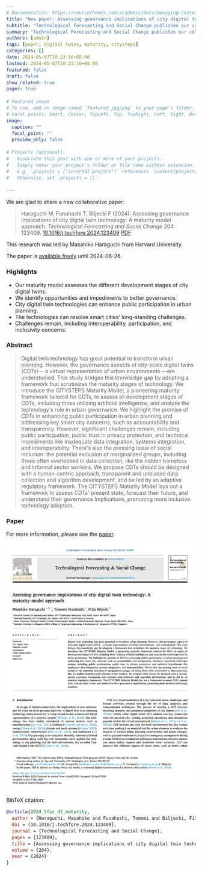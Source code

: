 ```yaml
---
# Documentation: https://sourcethemes.com/academic/docs/managing-content/
title: "New paper: Assessing governance implications of city digital twin technology: A maturity model approach"
subtitle: "Technological Forecasting and Social Change publishes our collaborative paper that presents a classification of urban digital twins with respect to their technological maturity."
summary: "Technological Forecasting and Social Change publishes our collaborative paper that presents a classification of urban digital twins with respect to their technological maturity."
authors: [admin]
tags: [paper, digital twins, maturity, citysteps]
categories: []
date: 2024-05-07T10:23:16+08:00
lastmod: 2024-05-07T10:23:16+08:00
featured: false
draft: false
show_related: true
pager: true

# Featured image
# To use, add an image named `featured.jpg/png` to your page's folder.
# Focal points: Smart, Center, TopLeft, Top, TopRight, Left, Right, BottomLeft, Bottom, BottomRight.
image:
  caption: ""
  focal_point: ""
  preview_only: false

# Projects (optional).
#   Associate this post with one or more of your projects.
#   Simply enter your project's folder or file name without extension.
#   E.g. `projects = ["internal-project"]` references `content/project/deep-learning/index.md`.
#   Otherwise, set `projects = []`.

---
```


We are glad to share a new collaborative paper:

> Haraguchi M, Funahashi T, Biljecki F (2024): Assessing governance implications of city digital twin technology: A maturity model approach. _Technological Forecasting and Social Change_ 204: 123409. [<i class="ai ai-doi-square ai"></i> 10.1016/j.techfore.2024.123409](https://doi.org/10.1016/j.techfore.2024.123409) [<i class="far fa-file-pdf"></i> PDF](/publication/2024-tfsc-dt-maturity/2024-tfsc-dt-maturity.pdf)</i>

This research was led by Masahiko Haraguchi from Harvard University.

The paper is [available freely](https://authors.elsevier.com/c/1j2nl98SG~VS3) until 2024-06-26.

### Highlights

+ Our maturity model assesses the different development stages of city digital twins.
+ We identify opportunities and impediments to better governance.
+ City digital twin technologies can enhance public participation in urban planning.
+ The technologies can resolve smart cities' long-standing challenges.
+ Challenges remain, including interoperability, participation, and inclusivity concerns.


### Abstract

> Digital twin technology has great potential to transform urban planning. However, the governance aspects of city-scale digital twins (CDTs)— a virtual representation of urban environments —are understudied. This study bridges this knowledge gap by adopting a framework that scrutinizes the maturity stages of technology. We introduce the CITYSTEPS Maturity Model, a pioneering maturity framework tailored for CDTs, to assess all development stages of CDTs, including those utilizing artificial intelligence, and analyze the technology's role in urban governance. We highlight the promise of CDTs in enhancing public participation in urban planning and addressing key smart city concerns, such as accountability and transparency. However, significant challenges remain, including public participation, public trust in privacy protection, and technical impediments like inadequate data integration, systems integration, and interoperability. There's also the pressing issue of social inclusion: the potential exclusion of marginalized groups, including those often overlooked in data collection, like the hidden homeless and informal sector workers. We propose CDTs should be designed with a human-centric approach, transparent and unbiased data collection and algorithm development, and be led by an adaptive regulatory framework. The CITYSTEPS Maturity Model lays out a framework to assess CDTs' present state, forecast their future, and understand their governance implications, promoting more inclusive technology adoption.

### Paper 

For more information, please see the [paper](/publication/2024-tfsc-dt-maturity/).

[![](page-one.png)](/publication/2024-tfsc-dt-maturity/)

BibTeX citation:
```bibtex
@article{2024_tfsc_dt_maturity,
  author = {Haraguchi, Masahiko and Funahashi, Tomomi and Biljecki, Filip},
  doi = {10.1016/j.techfore.2024.123409},
  journal = {Technological Forecasting and Social Change},
  pages = {123409},
  title = {Assessing governance implications of city digital twin technology: A maturity model approach},
  volume = {204},
  year = {2024}
}
```

